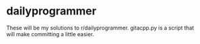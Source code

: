 # dailyprogrammer
These will be my solutions to r/dailyprogrammer.
gitacpp.py is a script that will make committing a little easier.
